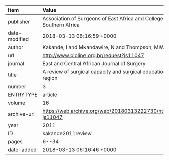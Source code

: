 | Item          | Value                                                                                              |
|:--------------|:---------------------------------------------------------------------------------------------------|
| publisher     | Association of Surgeons of East Africa and College of Surgeons of East Central and Southern Africa |
| date-modified | 2018-03-13 06:16:59 +0000                                                                          |
| author        | Kakande, I and Mkandawire, N and Thompson, MIW                                                     |
| url           | http://www.bioline.org.br/request?js11047                                                          |
| journal       | East and Central African Journal of Surgery                                                        |
| title         | A review of surgical capacity and surgical education programmes in the COSECSA region              |
| number        | 3                                                                                                  |
| ENTRYTYPE     | article                                                                                            |
| volume        | 16                                                                                                 |
| archive-url   | https://web.archive.org/web/20180313222730/http://www.bioline.org.br/request?js11047               |
| year          | 2011                                                                                               |
| ID            | kakande2011review                                                                                  |
| pages         | 6--34                                                                                              |
| date-added    | 2018-03-13 06:16:46 +0000                                                                          |